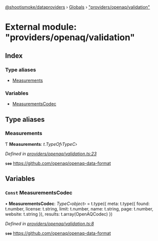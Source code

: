 [@shootismoke/dataproviders](../README.md) › [Globals](../globals.md) › ["providers/openaq/validation"](_providers_openaq_validation_.md)

# External module: "providers/openaq/validation"

## Index

### Type aliases

* [Measurements](_providers_openaq_validation_.md#measurements)

### Variables

* [MeasurementsCodec](_providers_openaq_validation_.md#const-measurementscodec)

## Type aliases

###  Measurements

Ƭ **Measurements**: *t.TypeOf‹TypeC›*

*Defined in [providers/openaq/validation.ts:23](https://github.com/shootismoke/common/blob/0ff5619/packages/dataproviders/src/providers/openaq/validation.ts#L23)*

**`see`** https://github.com/openaq/openaq-data-format

## Variables

### `Const` MeasurementsCodec

• **MeasurementsCodec**: *TypeC‹object›* =  t.type({
  meta: t.type({
    found: t.number,
    license: t.string,
    limit: t.number,
    name: t.string,
    page: t.number,
    website: t.string
  }),
  results: t.array(OpenAQCodec)
})

*Defined in [providers/openaq/validation.ts:8](https://github.com/shootismoke/common/blob/0ff5619/packages/dataproviders/src/providers/openaq/validation.ts#L8)*

**`see`** https://github.com/openaq/openaq-data-format
